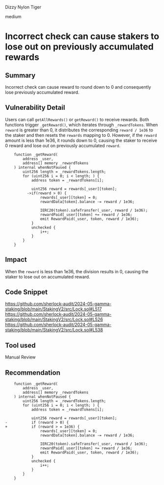 Dizzy Nylon Tiger

medium

# Incorrect check can cause stakers to lose out on previously accumulated rewards

## Summary
Incorrect check can cause reward to round down to 0 and consequently lose previously accumulated reward.

## Vulnerability Detail
Users can call `getAllRewards()` or `getReward()` to receive rewards. Both functions trigger `_getReward()`, which iterates through `_rewardTokens`. When `reward` is greater than 0, it distributes the corresponding `reward / 1e36` to the staker and then resets the `rewards` mapping to 0. However, if the `reward` amount is less than 1e36, it rounds down to 0, causing the staker to receive 0 reward and lose out on previously accumulated `reward`.
```solidity
    function _getReward(
        address _user,
        address[] memory _rewardTokens
    ) internal whenNotPaused {
        uint256 length = _rewardTokens.length;
        for (uint256 i = 0; i < length; ) {
            address token = _rewardTokens[i];

            uint256 reward = rewards[_user][token];
          ->if(reward > 0) {
                rewards[_user][token] = 0;
                rewardData[token].balance -= reward / 1e36;

                IERC20(token).safeTransfer(_user, reward / 1e36);
                rewardPaid[_user][token] += reward / 1e36;
                emit RewardPaid(_user, token, reward / 1e36);
            }
            unchecked {
                i++;
            }
        }
    }
```
## Impact
When the `reward` is less than 1e36, the division results in 0, causing the staker to lose out on accumulated reward.
## Code Snippet
https://github.com/sherlock-audit/2024-05-gamma-staking/blob/main/StakingV2/src/Lock.sol#L517
https://github.com/sherlock-audit/2024-05-gamma-staking/blob/main/StakingV2/src/Lock.sol#L526
https://github.com/sherlock-audit/2024-05-gamma-staking/blob/main/StakingV2/src/Lock.sol#L538
## Tool used

Manual Review

## Recommendation
```solidity
    function _getReward(
        address _user,
        address[] memory _rewardTokens
    ) internal whenNotPaused {
        uint256 length = _rewardTokens.length;
        for (uint256 i = 0; i < length; ) {
            address token = _rewardTokens[i];

            uint256 reward = rewards[_user][token];
-           if (reward > 0) {
+           if (reward > = 1e36) {
                rewards[_user][token] = 0;
                rewardData[token].balance -= reward / 1e36;

                IERC20(token).safeTransfer(_user, reward / 1e36);
                rewardPaid[_user][token] += reward / 1e36;
                emit RewardPaid(_user, token, reward / 1e36);
            }
            unchecked {
                i++;
            }
        }
    }
```
